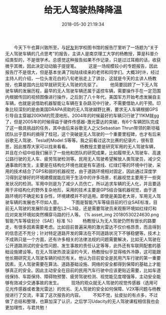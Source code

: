 ﻿---
title: 给无人驾驶热降降温
date: 2018-05-30 21:19:34
categories: 随想
tags: 无人驾驶
comments: true

---

　　今天下午也算兴致所至，与[好友][1]到学校图书馆的报告厅里听了一场题为“关于无人驾驶车辆的几点思考”的报告，主讲人是南京理工大学的杨教授，算是科普介绍类型的，不是很学术。总感觉这种报告如果不作记录，只是过过耳瘾的话，收获微乎其微，因此决定动动脑子提提笔。
　　这是一场规模较小的专题报告，因此报告厅不是很大，但是基本坐满了陆陆续续来的老师和同学们。大概3时许，经过主持人的介绍，一位头发花白的八旬老翁走上了讲台，这就是今天的主讲人杨教授，也算是国内比较早就研究无人驾驶的先驱了。
　　他简要回顾了一下无人驾驶车辆的发展历程，最早的无人驾驶车辆还属于遥控车辆，需要操作手在一定范围内根据传回的视频图像进行操作，之后到了八十年代，美国军方开始考虑发展自主车辆，也就是说借助机器智能让车辆在复杂路况中行驶，不需要借助人的干预。印象比较深刻的是由美国DRAPA资助的无人驾驶越野比赛，要求无人车辆根据GPS引导自主穿越200KM的荒漠地形。2004年的时候最好的车辆只行驶了11KM就gg了，但是2005年的时候得益于硬件传感器-激光雷达的突破，有6个车辆团队完成了这一极具挑战的任务，其中由后来谷歌无人之父Sebastian Thrun带领的斯坦福团队出乎意料的摘得了桂冠，这个突破是无人驾驶的一个重要里程碑，也才有后来谷歌无人驾驶、Tesla的Model S等等。我之前看过这次比赛的纪录片，很有意思，因此推荐大家可以找来看看。
　　杨教授主要是研究军用的无人驾驶车辆，并且在介绍中给我们展示了一些他和团队的研究成果，比如履带无人驾驶车、高速公路行驶的无人车、疲劳驾驶检测等。民用无人驾驶希望解放人类驾驶员，减少交通事故的发生，主要是在结构化环境也就是有车道线、红绿灯等的环境中行驶，采用的技术结合了GPS和弱的机器视觉，由于道路环境相对固定，因此通过深度学习得到足够好的环境建模就能应用于生活中的许多场景，机器视觉主要用于一些突发状况的检测。军用中则是为了减少人员伤亡，所以追求车辆的无人化，并且要适用于非结构化的野外复杂地形，采用的技术主要是GPS结合强机器视觉，由于道路环境的不确定和复杂性，环境建模并不好适用。即使是美国老大哥，军用无人驾驶车辆的发展也不尽如人意。
　　下图是智能汽车等级目前的行业SAE标准，目前无人驾驶的发展阶段主要在L2~L3级，还是需要驾驶员来观察环境如红绿灯和应对突发环境如突然横穿马路的行人等。
{% asset_img 20180530224630.png 智能汽车等级划分（SAE）标准 %}
　　杨教授认为无人驾驶仍然有很长的路要走，有很多因素需要考虑。比如目前普遍采用的激光雷达不仅价格昂贵，而且得到的信息还不充分；针对特定道路开发的算法在不同道路状况下不够稳健等。技术上不成熟只是一个方面，还有许多相关的法律法规的问题需要解决，比如无人驾驶在公开道路测试的安全性问题、发生事故的责任认定等等，此外还有车联网配套的基础设施建设等。在无人驾驶热浪滚滚的今天，杨教授似乎显得格外冷静，这可能跟他长期研究无人驾驶车辆的经历有关。他认为目前安全是民用汽车行驶的第一重要因素，无人驾驶需要在算法、道路基础设施、网络的安全都得到保障的基础上才能够真正的安全。因此主动安全在目前的民用汽车行驶中应该更贴近需要，比如车道线保持、车距保持、障碍物预警、疲劳驾驶检测、视觉能见度增强等，主动安全能够有效减少交通事故的发生。
　　现场的观众就无人驾驶的视觉传感器（选用可见光传感器或者激光雷达）的优劣、无人驾驶的安全如何保障、V2X等问题与杨教授进行了交流，丰富了这次报告的内容。
　　不知不觉，扯皮扯的有点多，不过做了总结和整理，也算加深了认识，之后学习Udacity的无人驾驶课程相信我也会更加理性，与君共勉！


  [1]: https://gabriel1225.github.io/